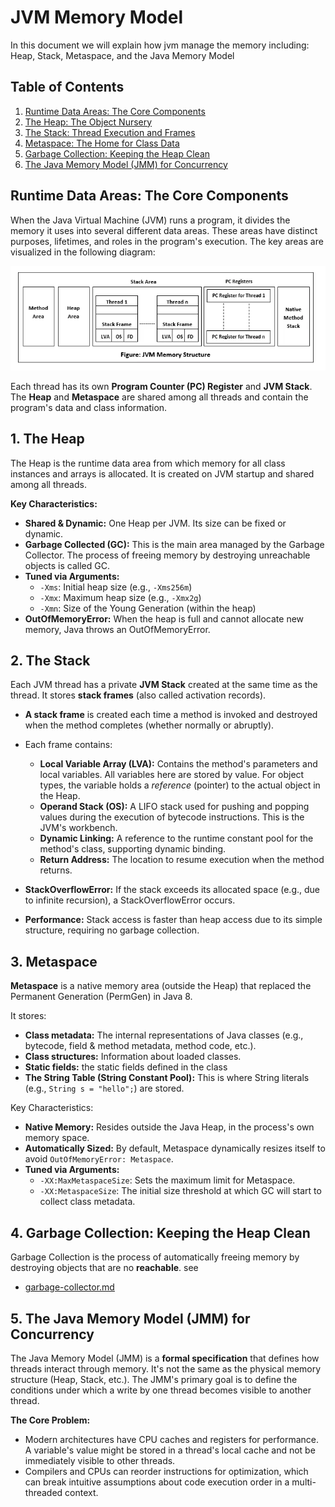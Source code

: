 # JVM Memory Model
In this document we will explain how jvm manage the memory including: Heap, Stack, Metaspace, and the Java Memory Model

## Table of Contents
1.  [Runtime Data Areas: The Core Components](#runtime-data-areas-the-core-components)
2.  [The Heap: The Object Nursery](#the-heap-the-object-nursery)
3.  [The Stack: Thread Execution and Frames](#the-stack-thread-execution-and-frames)
4.  [Metaspace: The Home for Class Data](#metaspace-the-home-for-class-data)
5.  [Garbage Collection: Keeping the Heap Clean](#garbage-collection-keeping-the-heap-clean)
6.  [The Java Memory Model (JMM) for Concurrency](#the-java-memory-model-jmm-for-concurrency)

## Runtime Data Areas: The Core Components

When the Java Virtual Machine (JVM) runs a program, it divides the memory it uses into several different data areas. These areas have distinct purposes, lifetimes, and roles in the program's execution. The key areas are visualized in the following diagram:

![memory-model](./images/jvm-memory-model.png)

Each thread has its own **Program Counter (PC) Register** and **JVM Stack**. The **Heap** and **Metaspace** are shared among all threads and contain the program's data and class information.

## 1. The Heap

The Heap is the runtime data area from which memory for all class instances and arrays is allocated. It is created on JVM startup and shared among all threads.

**Key Characteristics:**
*   **Shared & Dynamic:** One Heap per JVM. Its size can be fixed or dynamic.
*   **Garbage Collected (GC):** This is the main area managed by the Garbage Collector. The process of freeing memory by destroying unreachable objects is called GC.
*   **Tuned via Arguments:**
    *   `-Xms`: Initial heap size (e.g., `-Xms256m`)
    *   `-Xmx`: Maximum heap size (e.g., `-Xmx2g`)
    *   `-Xmn`: Size of the Young Generation (within the heap)
*   **OutOfMemoryError:** When the heap is full and cannot allocate new memory, Java throws an OutOfMemoryError.


## 2. The Stack

Each JVM thread has a private **JVM Stack** created at the same time as the thread. It stores **stack frames** (also called activation records).

*   **A stack frame** is created each time a method is invoked and destroyed when the method completes (whether normally or abruptly).
*   Each frame contains:
    *   **Local Variable Array (LVA):** Contains the method's parameters and local variables. All variables here are stored by value. For object types, the variable holds a *reference* (pointer) to the actual object in the Heap.
    *   **Operand Stack (OS):** A LIFO stack used for pushing and popping values during the execution of bytecode instructions. This is the JVM's workbench.
    *   **Dynamic Linking:** A reference to the runtime constant pool for the method's class, supporting dynamic binding.
    *   **Return Address:** The location to resume execution when the method returns.

* **StackOverflowError:** If the stack exceeds its allocated space (e.g., due to infinite recursion), a StackOverflowError occurs.
* **Performance:** Stack access is faster than heap access due to its simple structure, requiring no garbage collection.

## 3. Metaspace

**Metaspace** is a native memory area (outside the Heap) that replaced the Permanent Generation (PermGen) in Java 8.

It stores:
*   **Class metadata:** The internal representations of Java classes (e.g., bytecode, field & method metadata, method code, etc.).
*   **Class structures:** Information about loaded classes.
* **Static fields:** the static fields defined in the class
*   **The String Table (String Constant Pool):** This is where String literals (e.g., `String s = "hello";`) are stored.

Key Characteristics:
*   **Native Memory:** Resides outside the Java Heap, in the process's own memory space.
*   **Automatically Sized:** By default, Metaspace dynamically resizes itself to avoid `OutOfMemoryError: Metaspace`.
*   **Tuned via Arguments:**
    *   `-XX:MaxMetaspaceSize`: Sets the maximum limit for Metaspace.
    *   `-XX:MetaspaceSize`: The initial size threshold at which GC will start to collect class metadata.

## 4. Garbage Collection: Keeping the Heap Clean

Garbage Collection is the process of automatically freeing memory by destroying objects that are no **reachable**.
see
- [garbage-collector.md](./2-garbage-collector.md)

## 5. The Java Memory Model (JMM) for Concurrency

The Java Memory Model (JMM) is a **formal specification** that defines how threads interact through memory. It's not the same as the physical memory structure (Heap, Stack, etc.). The JMM's primary goal is to define the conditions under which a write by one thread becomes visible to another thread.

**The Core Problem:**
*   Modern architectures have CPU caches and registers for performance. A variable's value might be stored in a thread's local cache and not be immediately visible to other threads.
*   Compilers and CPUs can reorder instructions for optimization, which can break intuitive assumptions about code execution order in a multi-threaded context.